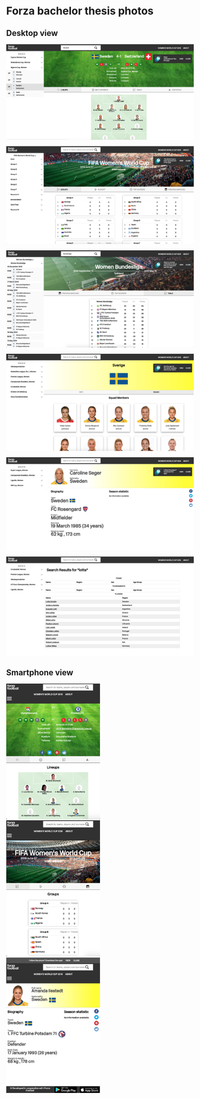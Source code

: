 # Forza bachelor thesis photos

## Desktop view
![Screenshot](pictures/match.png)

![Screenshot](pictures/world_cup.png)

![Screenshot](pictures/tournament.png)

![Screenshot](pictures/team.png)

![Screenshot](pictures/player.png)

![Screenshot](pictures/search.png)

## Smartphone view

<img src="pictures/match_mobile.png" width="50%" />

<img src="pictures/wc_mobile.png" width="50%" />

<img src="pictures/player_mobile.png" width="50%" />
